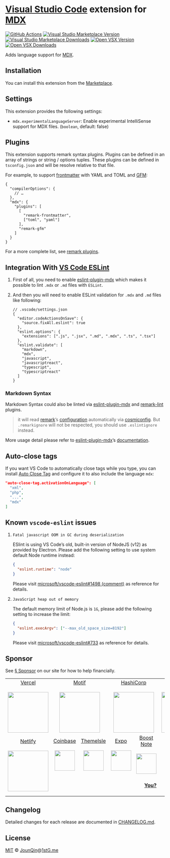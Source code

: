 # [Visual Studio Code](https://code.visualstudio.com) extension for [MDX][]

[![GitHub Actions](https://github.com/mdx-js/vscode-mdx/workflows/main/badge.svg)](https://github.com/mdx-js/vscode-mdx/actions/workflows/main.yml)
[![Visual Studio Marketplace Version](https://img.shields.io/visual-studio-marketplace/v/unifiedjs.vscode-mdx)](https://marketplace.visualstudio.com/items?itemName=unifiedjs.vscode-mdx)
[![Visual Studio Marketplace Downloads](https://img.shields.io/visual-studio-marketplace/d/unifiedjs.vscode-mdx)](https://marketplace.visualstudio.com/items?itemName=unifiedjs.vscode-mdx)
[![Open VSX Version](https://img.shields.io/open-vsx/v/unifiedjs/vscode-mdx)](https://open-vsx.org/extension/unifiedjs/vscode-mdx)
[![Open VSX Downloads](https://img.shields.io/open-vsx/dt/unifiedjs/vscode-mdx)](https://open-vsx.org/extension/unifiedjs/vscode-mdx)

Adds language support for [MDX][].

## Installation

You can install this extension from the [Marketplace](https://marketplace.visualstudio.com/items?itemName=unifiedjs.vscode-mdx).

## Settings

This extension provides the following settings:

*   `mdx.experimentalLanguageServer`: Enable experimental IntelliSense support
    for MDX files.  (`boolean`, default: false)

## Plugins

This extension supports remark syntax plugins.
Plugins can be defined in an array of strings or string / options tuples.
These plugins can be defined in `tsconfig.json` and will be resolve relative to
that file.

For example, to support [frontmatter][] with YAML and TOML and [GFM][]:

```jsonc
{
  "compilerOptions": {
    // …
  },
  "mdx": {
    "plugins": [
      [
        "remark-frontmatter",
        ["toml", "yaml"]
      ],
      "remark-gfm"
    ]
  }
}
```

For a more complete list, see [remark plugins][].

## Integration With [VS Code ESLint](https://github.com/microsoft/vscode-eslint)

1.  First of all, you need to enable [eslint-plugin-mdx][] which makes it
    possible to lint `.mdx` or `.md` files with `ESLint`.

2.  And then you will need to enable ESLint validation for `.mdx` and `.md`
    files like following:

    ```jsonc
    // .vscode/settings.json
    {
      "editor.codeActionsOnSave": {
        "source.fixAll.eslint": true
      },
      "eslint.options": {
        "extensions": [".js", ".jsx", ".md", ".mdx", ".ts", ".tsx"]
      },
      "eslint.validate": [
        "markdown",
        "mdx",
        "javascript",
        "javascriptreact",
        "typescript",
        "typescriptreact"
      ]
    }
    ```

### Markdown Syntax

Markdown Syntax could also be linted via [eslint-plugin-mdx][] and
[remark-lint][] plugins.

> it will read [remark][]’s
> [configuration](https://github.com/remarkjs/remark/tree/main/packages/remark-cli#remark-cli)
> automatically via [cosmiconfig](https://github.com/davidtheclark/cosmiconfig).
> But `.remarkignore` will not be respected, you should use `.eslintignore`
> instead.

More usage detail please refer to [eslint-plugin-mdx][]’s [documentation](https://github.com/mdx-js/eslint-mdx#toc-).

## Auto-close tags

If you want VS Code to automatically close tags while you type, you can install
[Auto Close Tag](https://marketplace.visualstudio.com/items?itemName=formulahendry.auto-close-tag)
and configure it to also include the language `mdx`:

```json
"auto-close-tag.activationOnLanguage": [
  "xml",
  "php",
  "...",
  "mdx"
]
```

## Known `vscode-eslint` issues

1.  `Fatal javascript OOM in GC during deserialization`

    ESlint is using VS Code’s old, built-in version of NodeJS (v12) as provided
    by Electron.
    Please add the following setting to use system default Node runtime instead:

    ```json
    {
      "eslint.runtime": "node"
    }
    ```

    Please visit
    [microsoft/vscode-eslint#1498 (comment)](https://github.com/microsoft/vscode-eslint/issues/1498#issuecomment-1175813839)
    as reference for details.

2.  `JavaScript heap out of memory`

    The default memory limit of Node.js is `1G`, please add the following
    setting to increase the limit:

    ```json
    {
      "eslint.execArgv": ["--max_old_space_size=8192"]
    }
    ```

    Please visit
    [microsoft/vscode-eslint#733](https://github.com/microsoft/vscode-eslint/issues/733)
    as reference for details.

## Sponsor

See [§ Sponsor][sponsor] on our site for how to help financially.

<table>
<tr valign="middle">
<td width="20%" align="center" rowspan="2" colspan="2">
  <a href="https://vercel.com">Vercel</a><br><br>
  <a href="https://vercel.com"><img src="https://avatars1.githubusercontent.com/u/14985020?s=256&v=4" width="128"></a>
</td>
<td width="20%" align="center" rowspan="2" colspan="2">
  <a href="https://motif.land">Motif</a><br><br>
  <a href="https://motif.land"><img src="https://avatars1.githubusercontent.com/u/74457950?s=256&v=4" width="128"></a>
</td>
<td width="20%" align="center" rowspan="2" colspan="2">
  <a href="https://www.hashicorp.com">HashiCorp</a><br><br>
  <a href="https://www.hashicorp.com"><img src="https://avatars1.githubusercontent.com/u/761456?s=256&v=4" width="128"></a>
</td>
<td width="20%" align="center" rowspan="2" colspan="2">
  <a href="https://www.gitbook.com">GitBook</a><br><br>
  <a href="https://www.gitbook.com"><img src="https://avatars1.githubusercontent.com/u/7111340?s=256&v=4" width="128"></a>
</td>
<td width="20%" align="center" rowspan="2" colspan="2">
  <a href="https://www.gatsbyjs.org">Gatsby</a><br><br>
  <a href="https://www.gatsbyjs.org"><img src="https://avatars1.githubusercontent.com/u/12551863?s=256&v=4" width="128"></a>
</td>
</tr>
<tr valign="middle"></tr>
<tr valign="middle">
<td width="20%" align="center" rowspan="2" colspan="2">
  <a href="https://www.netlify.com">Netlify</a><br><br>
  <!--OC has a sharper image-->
  <a href="https://www.netlify.com"><img src="https://images.opencollective.com/netlify/4087de2/logo/256.png" width="128"></a>
</td>
<td width="10%" align="center">
  <a href="https://www.coinbase.com">Coinbase</a><br><br>
  <a href="https://www.coinbase.com"><img src="https://avatars1.githubusercontent.com/u/1885080?s=256&v=4" width="64"></a>
</td>
<td width="10%" align="center">
  <a href="https://themeisle.com">ThemeIsle</a><br><br>
  <a href="https://themeisle.com"><img src="https://avatars1.githubusercontent.com/u/58979018?s=128&v=4" width="64"></a>
</td>
<td width="10%" align="center">
  <a href="https://expo.io">Expo</a><br><br>
  <a href="https://expo.io"><img src="https://avatars1.githubusercontent.com/u/12504344?s=128&v=4" width="64"></a>
</td>
<td width="10%" align="center">
  <a href="https://boostnote.io">Boost Note</a><br><br>
  <a href="https://boostnote.io"><img src="https://images.opencollective.com/boosthub/6318083/logo/128.png" width="64"></a>
</td>
<td width="10%" align="center">
  <a href="https://www.holloway.com">Holloway</a><br><br>
  <a href="https://www.holloway.com"><img src="https://avatars1.githubusercontent.com/u/35904294?s=128&v=4" width="64"></a>
</td>
<td width="10%"></td>
<td width="10%"></td>
<td width="10%"></td>
</tr>
<tr valign="middle">
<td width="100%" align="center" colspan="8">
  <br>
  <a href="https://opencollective.com/unified"><strong>You?</strong></a>
  <br><br>
</td>
</tr>
</table>

## Changelog

Detailed changes for each release are documented in [CHANGELOG.md](./CHANGELOG.md).

## License

[MIT][] © [JounQin][]@[1stG.me][]

[1stg.me]: https://www.1stg.me

[eslint-plugin-mdx]: https://github.com/mdx-js/eslint-mdx

[frontmatter]: https://github.com/remarkjs/remark-frontmatter

[gfm]: https://github.com/remarkjs/remark-gfm

[jounqin]: https://GitHub.com/JounQin

[mdx]: https://github.com/mdx-js/mdx

[mit]: http://opensource.org/licenses/MIT

[remark]: https://github.com/remarkjs/remark

[remark-lint]: https://github.com/remarkjs/remark-lint

[remark plugins]: https://github.com/remarkjs/remark/blob/main/doc/plugins.md

[sponsor]: https://mdxjs.com/community/sponsor/
